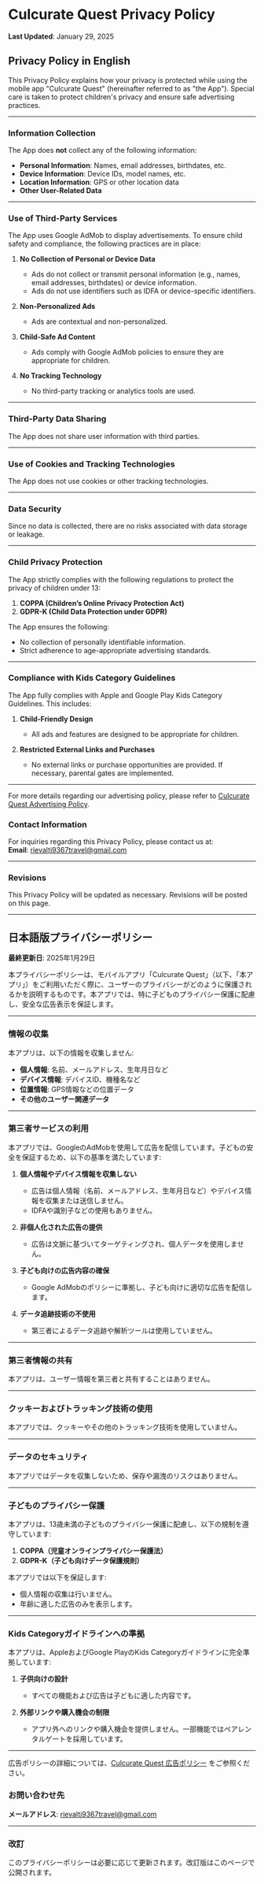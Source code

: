 # Culcurate Quest Privacy Policy  
**Last Updated**: January 29, 2025  

## Privacy Policy in English  

This Privacy Policy explains how your privacy is protected while using the mobile app "Culcurate Quest" (hereinafter referred to as "the App"). Special care is taken to protect children's privacy and ensure safe advertising practices.  

---

### Information Collection  
The App does **not** collect any of the following information:  
- **Personal Information**: Names, email addresses, birthdates, etc.  
- **Device Information**: Device IDs, model names, etc.  
- **Location Information**: GPS or other location data  
- **Other User-Related Data**  

---

### Use of Third-Party Services  
The App uses Google AdMob to display advertisements. To ensure child safety and compliance, the following practices are in place:  

1. **No Collection of Personal or Device Data**  
   - Ads do not collect or transmit personal information (e.g., names, email addresses, birthdates) or device information.  
   - Ads do not use identifiers such as IDFA or device-specific identifiers.  

2. **Non-Personalized Ads**  
   - Ads are contextual and non-personalized.  

3. **Child-Safe Ad Content**  
   - Ads comply with Google AdMob policies to ensure they are appropriate for children.  

4. **No Tracking Technology**  
   - No third-party tracking or analytics tools are used.  

---

### Third-Party Data Sharing  
The App does not share user information with third parties.  

---

### Use of Cookies and Tracking Technologies  
The App does not use cookies or other tracking technologies.  

---

### Data Security  
Since no data is collected, there are no risks associated with data storage or leakage.  

---

### Child Privacy Protection  
The App strictly complies with the following regulations to protect the privacy of children under 13:  
1. **COPPA (Children’s Online Privacy Protection Act)**  
2. **GDPR-K (Child Data Protection under GDPR)**  

The App ensures the following:  
- No collection of personally identifiable information.  
- Strict adherence to age-appropriate advertising standards.  

---

### Compliance with Kids Category Guidelines  
The App fully complies with Apple and Google Play Kids Category Guidelines. This includes:  

1. **Child-Friendly Design**  
   - All ads and features are designed to be appropriate for children.  

2. **Restricted External Links and Purchases**  
   - No external links or purchase opportunities are provided. If necessary, parental gates are implemented.  

---
For more details regarding our advertising policy, please refer to [Culcurate Quest Advertising Policy](https://jacta5.github.io/culcurateQuestDoc/culcurateQuestAdvertisingPolicy).  

### Contact Information  
For inquiries regarding this Privacy Policy, please contact us at:  
**Email**: rievaltj9367travel@gmail.com  

---

### Revisions  
This Privacy Policy will be updated as necessary. Revisions will be posted on this page.  

---

## 日本語版プライバシーポリシー  

**最終更新日**: 2025年1月29日  

本プライバシーポリシーは、モバイルアプリ「Culcurate Quest」（以下、「本アプリ」）をご利用いただく際に、ユーザーのプライバシーがどのように保護されるかを説明するものです。本アプリでは、特に子どものプライバシー保護に配慮し、安全な広告表示を保証します。  

---

### 情報の収集  
本アプリは、以下の情報を収集しません:  
- **個人情報**: 名前、メールアドレス、生年月日など  
- **デバイス情報**: デバイスID、機種名など  
- **位置情報**: GPS情報などの位置データ  
- **その他のユーザー関連データ**  

---

### 第三者サービスの利用  
本アプリでは、GoogleのAdMobを使用して広告を配信しています。子どもの安全を保証するため、以下の基準を満たしています:  

1. **個人情報やデバイス情報を収集しない**  
   - 広告は個人情報（名前、メールアドレス、生年月日など）やデバイス情報を収集または送信しません。  
   - IDFAや識別子などの使用もありません。  

2. **非個人化された広告の提供**  
   - 広告は文脈に基づいてターゲティングされ、個人データを使用しません。  

3. **子ども向けの広告内容の確保**  
   - Google AdMobのポリシーに準拠し、子ども向けに適切な広告を配信します。  

4. **データ追跡技術の不使用**  
   - 第三者によるデータ追跡や解析ツールは使用していません。  

---

### 第三者情報の共有  
本アプリは、ユーザー情報を第三者と共有することはありません。  

---

### クッキーおよびトラッキング技術の使用  
本アプリでは、クッキーやその他のトラッキング技術を使用していません。  

---

### データのセキュリティ  
本アプリではデータを収集しないため、保存や漏洩のリスクはありません。  

---

### 子どものプライバシー保護  
本アプリは、13歳未満の子どものプライバシー保護に配慮し、以下の規制を遵守しています:  
1. **COPPA（児童オンラインプライバシー保護法）**  
2. **GDPR-K（子ども向けデータ保護規則）**  

本アプリでは以下を保証します:  
- 個人情報の収集は行いません。  
- 年齢に適した広告のみを表示します。  

---

### Kids Categoryガイドラインへの準拠  
本アプリは、AppleおよびGoogle PlayのKids Categoryガイドラインに完全準拠しています:  

1. **子供向けの設計**  
   - すべての機能および広告は子どもに適した内容です。  

2. **外部リンクや購入機会の制限**  
   - アプリ外へのリンクや購入機会を提供しません。一部機能ではペアレンタルゲートを採用しています。  

---

広告ポリシーの詳細については、[Culcurate Quest 広告ポリシー](https://jacta5.github.io/culcurateQuestDoc/culcurateQuestAdvertisingPolicy) をご参照ください。

### お問い合わせ先  
**メールアドレス**: rievaltj9367travel@gmail.com  

---

### 改訂  
このプライバシーポリシーは必要に応じて更新されます。改訂版はこのページで公開されます。  
